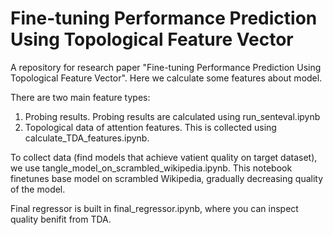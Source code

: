 # Fine-tuning Performance Prediction Using Topological Feature Vector

A repository for research paper "Fine-tuning Performance Prediction Using Topological Feature Vector". Here we calculate some features about model.

There are two main feature types: 

1. Probing results. Probing results are calculated using run_senteval.ipynb
2. Topological data of attention features. This is collected using calculate_TDA_features.ipynb.

To collect data (find models that achieve vatient quality on target dataset), we use tangle_model_on_scrambled_wikipedia.ipynb. This notebook finetunes base model on scrambled Wikipedia, gradually decreasing quality of the model.

Final regressor is built in final_regressor.ipynb, where you can inspect quality benifit from TDA.
